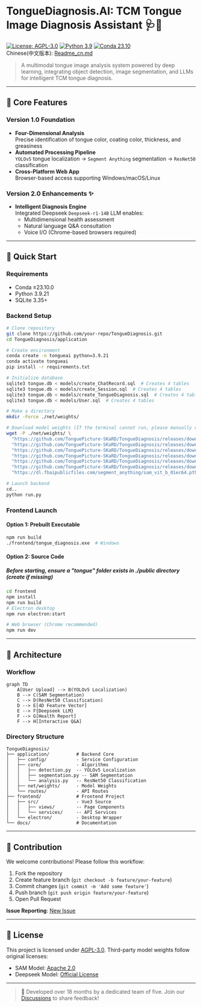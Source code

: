 # TongueDiagnosis.AI: TCM Tongue Image Diagnosis Assistant 🩺🤖

[![License: AGPL-3.0](https://img.shields.io/badge/License-AGPL--3.0-blue.svg)](https://www.gnu.org/licenses/agpl-3.0)
[![Python 3.9](https://img.shields.io/badge/Python-3.9%2B-green.svg)](https://www.python.org/)
[![Conda 23.10](https://img.shields.io/badge/Conda-23.10%2B-blue.svg)](https://docs.conda.io/)   
Chinese(中文版本): [Readme_cn.md](https://github.com/TonguePicture-SKaRD/TongueDiagnosis/blob/master/Document/Readme_cn.md)

> A multimodal tongue image analysis system powered by deep learning, integrating object detection, image segmentation, and LLMs for intelligent TCM tongue diagnosis.

---

## 📌 Core Features

### Version 1.0 Foundation
- **Four-Dimensional Analysis**  
  Precise identification of tongue color, coating color, thickness, and greasiness
- **Automated Processing Pipeline**  
  `YOLOv5` tongue localization → `Segment Anything` segmentation → `ResNet50` classification
- **Cross-Platform Web App**  
  Browser-based access supporting Windows/macOS/Linux

### Version 2.0 Enhancements ✨
- **Intelligent Diagnosis Engine**  
  Integrated Deepseek `Deepseek-r1-14B` LLM enables:
  - Multidimensional health assessment
  - Natural language Q&A consultation
  - Voice I/O (Chrome-based browsers required)

---

## 🚀 Quick Start

### Requirements
- Conda ≥23.10.0
- Python 3.9.21
- SQLite 3.35+

### Backend Setup
```bash
# Clone repository
git clone https://github.com/your-repo/TongueDiagnosis.git
cd TongueDiagnosis/application

# Create environment
conda create -n tongueai python=3.9.21
conda activate tongueai
pip install -r requirements.txt

# Initialize database
sqlite3 tongue.db < models/create_ChatRecord.sql  # Creates 4 tables
sqlite3 tongue.db < models/create_Session.sql  # Creates 4 tables
sqlite3 tongue.db < models/create_TongueDiagnosis.sql  # Creates 4 tables
sqlite3 tongue.db < models/User.sql  # Creates 4 tables

# Make a directory 
mkdir -Force ./net/weights/

# Download model weights (If the terminal cannot run, please manually download the weight file, a total of 7)
wget -P ./net/weights/ \
  "https://github.com/TonguePicture-SKaRD/TongueDiagnosis/releases/download/V1.0_Beta/rot_and_greasy.pth" \
  "https://github.com/TonguePicture-SKaRD/TongueDiagnosis/releases/download/V1.0_Beta/thickness.pth" \
  "https://github.com/TonguePicture-SKaRD/TongueDiagnosis/releases/download/V1.0_Beta/tongue_coat_color.pth" \
  "https://github.com/TonguePicture-SKaRD/TongueDiagnosis/releases/download/V1.0_Beta/tongue_color.pth" \
  "https://github.com/TonguePicture-SKaRD/TongueDiagnosis/releases/download/V1.0_Beta/unet.pth" \
  "https://github.com/TonguePicture-SKaRD/TongueDiagnosis/releases/download/V1.0_Beta/yolov5.pt" \
  "https://dl.fbaipublicfiles.com/segment_anything/sam_vit_b_01ec64.pth"

# Launch backend
cd..
python run.py
```

### Frontend Launch
#### Option 1: Prebuilt Executable
```bash
npm run build
./frontend/tongue_diagnosis.exe  # Windows
```

#### Option 2: Source Code
##### Before starting, ensure a "tongue" folder exists in ./public directory (create if missing)
```bash
cd frontend
npm install
npm run build
# Electron desktop
npm run electron:start

# Web browser (Chrome recommended)
npm run dev
```

---

## 🧩 Architecture

### Workflow
```mermaid
graph TD
    A[User Upload] --> B(YOLOv5 Localization)
    B --> C(SAM Segmentation)
    C --> D(ResNet50 Classification)
    D --> E[4D Feature Vector]
    E --> F{Deepseek LLM}
    F --> G[Health Report]
    F --> H[Interactive Q&A]
```

### Directory Structure
```
TongueDiagnosis/
├── application/          # Backend Core
│   ├── config/           - Service Configuration
│   ├── core/             - Algorithms
│   │   ├── detection.py  -- YOLOv5 Localization
│   │   ├── segmentation.py -- SAM Segmentation
│   │   └── analysis.py   -- ResNet50 Classification
│   ├── net/weights/      - Model Weights
│   └── routes/           - API Routes
├── frontend/             # Frontend Project
│   ├── src/              - Vue3 Source
│   │   ├── views/        -- Page Components
│   │   └── services/     -- API Services
│   └── electron/         - Desktop Wrapper
└── docs/                 # Documentation
```

---

## 🤝 Contribution

We welcome contributions! Please follow this workflow:
1. Fork the repository
2. Create feature branch (`git checkout -b feature/your-feature`)
3. Commit changes (`git commit -m 'Add some feature'`)
4. Push branch (`git push origin feature/your-feature`)
5. Open Pull Request

**Issue Reporting**: [New Issue](https://github.com/TonguePicture-SKaRD/TongueDiagnosis/issues)

---

## 📜 License

This project is licensed under [AGPL-3.0](LICENSE). Third-party model weights follow original licenses:
- SAM Model: [Apache 2.0](https://github.com/facebookresearch/segment-anything/blob/main/LICENSE)
- Deepseek Model: [Official License](https://www.deepseek.com/terms)

---

> 🌱 Developed over 18 months by a dedicated team of five. Join our [Discussions](https://github.com/TonguePicture-SKaRD/TongueDiagnosis/discussions/20) to share feedback!